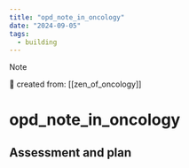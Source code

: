 ```yaml
---
title: "opd_note_in_oncology"
date: "2024-09-05"
tags:
  - building
---
```


> [!NOTE]
> 🌱 created from: [[zen_of_oncology]]

# opd_note_in_oncology

## Assessment and plan
